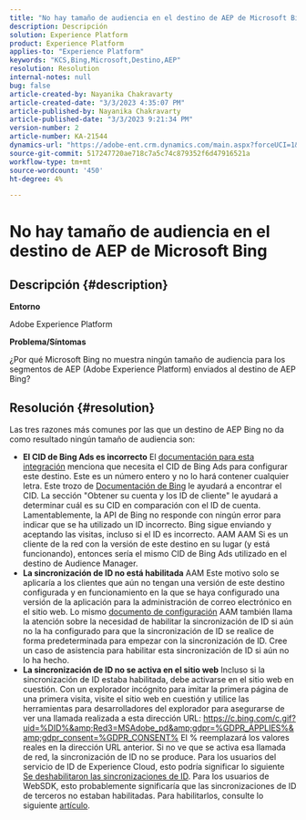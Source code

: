 ```yaml
---
title: "No hay tamaño de audiencia en el destino de AEP de Microsoft Bing"
description: Descripción
solution: Experience Platform
product: Experience Platform
applies-to: "Experience Platform"
keywords: "KCS,Bing,Microsoft,Destino,AEP"
resolution: Resolution
internal-notes: null
bug: false
article-created-by: Nayanika Chakravarty
article-created-date: "3/3/2023 4:35:07 PM"
article-published-by: Nayanika Chakravarty
article-published-date: "3/3/2023 9:21:34 PM"
version-number: 2
article-number: KA-21544
dynamics-url: "https://adobe-ent.crm.dynamics.com/main.aspx?forceUCI=1&pagetype=entityrecord&etn=knowledgearticle&id=0a00785a-e1b9-ed11-83fe-6045bd0067ea"
source-git-commit: 517247720ae718c7a5c74c879352f6d47916521a
workflow-type: tm+mt
source-wordcount: '450'
ht-degree: 4%

---
```


# No hay tamaño de audiencia en el destino de AEP de Microsoft Bing

## Descripción {#description}


<b>Entorno</b>

Adobe Experience Platform

<b>Problema/Síntomas</b>

¿Por qué Microsoft Bing no muestra ningún tamaño de audiencia para los segmentos de AEP (Adobe Experience Platform) enviados al destino de AEP Bing?


## Resolución {#resolution}


Las tres razones más comunes por las que un destino de AEP Bing no da como resultado ningún tamaño de audiencia son:

- <b>El CID de Bing Ads es incorrecto</b>    El [documentación para esta integración](https://experienceleague.adobe.com/docs/experience-platform/destinations/catalog/advertising/bing.html?lang=en) menciona que necesita el CID de Bing Ads para configurar este destino. Este es un número entero y no lo hará<b> </b>contener cualquier letra. Este trozo de [Documentación de Bing](https://learn.microsoft.com/en-us/advertising/guides/get-started?view=bingads-13) le ayudará a encontrar el CID. La sección &quot;Obtener su cuenta y los ID de cliente&quot; le ayudará a determinar cuál es su CID en comparación con el ID de cuenta.
Lamentablemente, la API de Bing no responde con ningún error para indicar que se ha utilizado un ID incorrecto. Bing sigue enviando y aceptando las visitas, incluso si el ID es incorrecto. AAM AAM Si es un cliente de la red con la versión de este destino en su lugar (y está funcionando), entonces sería el mismo CID de Bing Ads utilizado en el destino de Audience Manager.
- <b>La sincronización de ID no está habilitada</b>    AAM Este motivo solo se aplicaría a los clientes que aún no tengan una versión de este destino configurada y en funcionamiento en la que se haya configurado una versión de la aplicación para la administración de correo electrónico en el sitio web. Lo mismo [documento de configuración](https://experienceleague.adobe.com/docs/experience-platform/destinations/catalog/advertising/bing.html?lang=en) AAM también llama la atención sobre la necesidad de habilitar la sincronización de ID si aún no la ha configurado para que la sincronización de ID se realice de forma predeterminada para empezar con la sincronización de ID. Cree un caso de asistencia para habilitar esta sincronización de ID si aún no lo ha hecho.
- <b>La sincronización de ID no se activa en el sitio web</b>
Incluso si la sincronización de ID estaba habilitada, debe activarse en el sitio web en cuestión. Con un explorador incógnito para imitar la primera página de una primera visita, visite el sitio web en cuestión y utilice las herramientas para desarrolladores del explorador para asegurarse de ver una llamada realizada a esta dirección URL: https://c.bing.com/c.gif?uid=%DID%&amp;Red3=MSAdobe_pd&amp;gdpr=%GDPR_APPLIES%&amp;gdpr_consent=%GDPR_CONSENT% El % reemplazará los valores reales en la dirección URL anterior.
Si no ve que se activa esa llamada de red, la sincronización de ID no se produce. Para los usuarios del servicio de ID de Experience Cloud, esto podría significar lo siguiente [Se deshabilitaron las sincronizaciones de ID](https://experienceleague.adobe.com/docs/id-service/using/id-service-api/configurations/disableidsync.html?lang=en). Para los usuarios de WebSDK, esto probablemente significaría que las sincronizaciones de ID de terceros no estaban habilitadas. Para habilitarlos, consulte lo siguiente [artículo](https://experienceleague.adobe.com/docs/experience-cloud-kcs/kbarticles/KA-20248.html?lang=es).

